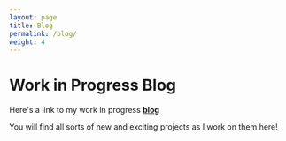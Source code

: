 ```yaml
---
layout: page
title: Blog
permalink: /blog/
weight: 4
---
```


# **Work in Progress Blog**
Here's a link to my work in progress **[blog](https://skjo8703.wordpress.com/)**

You will find all sorts of new and exciting projects as I work on them here!

